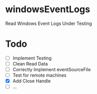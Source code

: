 # windowsEventLogs
Read Windows Event Logs Under Testing

# Todo

- [ ] Implement Testing
- [ ] Clean Read Data
- [ ] Correctly Implement eventSourceFile
- [ ] Test for remote machines
- [x] Add Close Handle
- [ ] ...